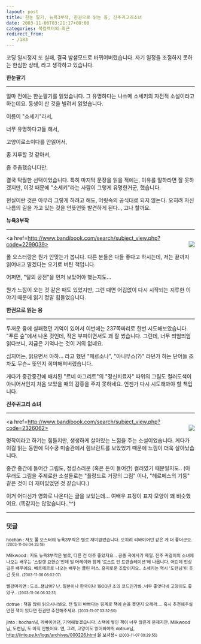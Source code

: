 ```yaml
---
layout: post
title: 한눈 팔기, 뉴욕3부작, 한권으로 읽는 융, 진주귀고리소녀
date: 2003-11-06T03:21:17+00:00
categories: 북컬렉터의-최근
redirect_from:
  - /183
---
```


코딩 일시정지 또 실패, 결국 밤샘모드로 바뀌어버렸습니다. 자기 일정을 조절하지 못하는 한심한 상태, 라고 생각하고 있습니다.

<B>한눈팔기</B>

------

얼마 전에는 한눈팔기를 읽었습니다. 그 유명하다는 나쓰메 소세키의 자전적 소설이라고 하는데요. 동생이 산 것을 빌려서 읽었습니다.

이름이 "소세키"라서,

너무 유명하다고들 해서,

고양이로소이다를 안읽어서,

좀 지루할 것 같아서,

좀 주춤했습니다만,

결국 탁월한 선택이었습니다. 특히 마지막 문장을 읽을 적에는, 이유를 말하라면 잘 못하겠지만, 이것 때문에 "소세키"라는 사람이 그렇게 유명한거군, 했습니다.

현실이란 것은 아무리 그렇게 하려고 해도, 머릿속의 공식대로 되지 않는다. 오히려 자신 나름의 길을 가고 있는 것을 언뜻언뜻 발견하게 된다.., 고나 할까요.

<B>뉴욕3부작</B>

----

<a href=http://www.bandibook.com/search/subject_view.php?code=2299039><img src=http://www.bandibook.com/largeimage/2299039.jpg align=right border=0></a>

폴 오스터랑은 뭔가 안맞는가 봅니다. 다른 분들은 다들 좋다고 하시는데, 저는 끝까지 읽어내고 말겠다는 오기로 버틴 책입니다.

어쩌면, "달의 궁전"을 먼저 보았어야 했는지도...

뭔가 느낌이 오는 것 같은 때도 있었지만, 그런 때면 어김없이 다시 시작되는 지루한 이야기 때문에 읽기 정말 힘들었습니다.

<B>한권으로 읽는 융</B>

----

두꺼운 융에 실패했던 기억이 있어서 이번에는 237쪽짜리로 한번 시도해보았습니다. "푸른 숲"에서 나온 것인데, 작은 부피이면서도 꽤 잘 썼습니다. 그런데, 너무 띄엄띄엄 읽다보니, 지금은 기억나는 것이 거의 없네요.

심지어는, 읽으면서 아하... 라고 했던 "페르소나", "아니무스(?)" 라던가 하는 단어들 조차도 무슨~ 뜻인지 희미해져버렸습니다.

게다가 중간중간에 배치된 "르네 마그리트"의 "정신치료자" 따위의 그림도 컬러도색이 아니어서인지 처음 보았을 때의 감흥을 주지 못하네요. 언젠가 다시 시도해봐야 할 책입니다.

<B>진주귀고리 소녀</B>

----

<a href=http://www.bandibook.com/search/subject_view.php?code=2326062><img src=http://www.bandibook.com/largeimage/2326062.jpg border=0 align=right></A>

명작이라고 하기는 힘들지만, 생생하게 살아있는 느낌을 주는 소설이었습니다. 게다가 이걸 읽는 동안에 덕수궁 미술관에서 렘브란트를 보았었기 때문에 느낌이 더욱 살아났습니다.

중간 중간에 들어간 그림도, 정성스러운 (혹은 돈이 들어간) 컬러였기 때문일지도.. (아무래도 그림을 주제로한 소설들로는 "플랑드르 거장의 그림" 이나, "헤르메스의 기둥" 같은 것이 더 재미있었던 것 같습니다.)

이거 어디선가 영화로 나온다는 글을 보았는데... 여배우 표정이 표지 모양이 꽤 비슷했어요. (똑같지는 않았습니다..^^)

* * *

### 댓글



<!--- cmt:396 --->
<!--- mail: --->
<!--- parent:0 --->

<small class=comment>hochan : 저도 폴 오스터의 뉴욕3부작은 별로 재미없었습니다. 오히려 리바이어던 같은 게 더 좋더군요. <small>(2003-11-06 04:33:18)</small></small>


<!--- cmt:397 --->
<!--- mail: --->
<!--- parent:0 --->

<small class=comment>Milkwood : 저도 뉴욕3부작은 별로, 다른 건 아주 좋았지요... 공중 곡예사가 제일.  진주 귀걸이의 소녀에 나오는 배우는 '스칼렛 요한슨'인데 빌 머레이와 함께 '로스트 인 트랜슬레이션'에 나옵니다. 어린데 인상깊은 배우에요. 베르메르로 나오는 배우는 콜린 퍼스. 흥미로운 조합이지요.. 소세키는 역시 '도련님'이 웃긴 듯요. <small>(2003-11-06 06:02:07)</small></small>


<!--- cmt:398 --->
<!--- mail: --->
<!--- parent:0 --->

<small class=comment>빨강머리앤 : 도초..잼났어? 난..일본이나 한국이나 1900년 초의 코드인가봐..너무 좋앗다네 고양이도 좋았구.. <small>(2003-11-06 06:32:31)</small></small>


<!--- cmt:399 --->
<!--- mail: --->
<!--- parent:0 --->

<small class=comment>dotrue : 책을 많이 읽으시나봐요. 전 일이 바쁘다는 핑계로 책에 손을 못댄지 오래라.... 혹시 추천해주실만한 책이 있다면 한권만 추천해주세요. <small>(2003-11-07 03:32:50)</small></small>


<!--- cmt:400 --->
<!--- mail: --->
<!--- parent:0 --->

<small class=comment>jinto : hochan님, 리바이어던, 기억해놓겠습니다. 스택에 쌓인 책이 너무 많은게 문제지만. Milkwood님, 도련님, 도 아직 안봤어요. 앤, 그려, 고양이도 읽어봐야쥐 dotrue님, http://jinto.pe.kr/logs/archives/000226.html 을 보셔용~ <small>(2003-11-07 09:29:55)</small></small>

